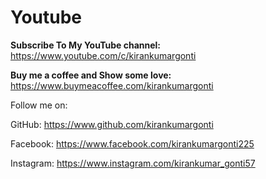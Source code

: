 # Youtube
**Subscribe To My YouTube channel:** https://www.youtube.com/c/kirankumargonti


**Buy me a coffee and  Show some love:** https://www.buymeacoffee.com/kirankumargonti

Follow me on:

GitHub: https://www.github.com/kirankumargonti

Facebook: https://www.facebook.com/kirankumargonti225

Instagram: https://www.instagram.com/kirankumar_gonti57

